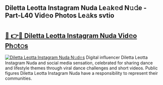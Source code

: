 ## Diletta Leotta Instagram Nuda Le𝚊k𝚎d N𝚞𝚍e - Part-L40 Vid𝚎o Photos Le𝚊ks svtio

# <h2><a href="http://fbbygy.evod.top/?m=Diletta+Leotta+Instagram+Nuda">🔗 👉🔴 Diletta Leotta Instagram Nuda Vid𝚎o Ph𝚘t𝚘s</a></h2>

[![Diletta Leotta Instagram Nuda N𝚞d𝚎s](https://i.imgur.com/8V9OHl7.gif)](http://fbbygy.evod.top/?m=Diletta+Leotta+Instagram+Nuda)
Digital influencer Diletta Leotta Instagram Nuda and social media sensation, celebrated for sharing dance and lifestyle themes through viral dance challenges and short videos. Public figures Diletta Leotta Instagram Nuda have a responsibility to represent their communities. 
